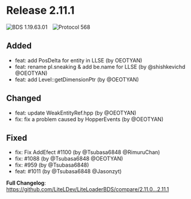 # Release 2.11.1

![BDS 1.19.63.01](https://img.shields.io/badge/BDS-1.19.63.01-blue?style=for-the-badge)&emsp;![Protocol 568](https://img.shields.io/badge/Protocol-568-orange?style=for-the-badge)

## Added

* feat: add PosDelta for entity in LLSE (by OEOTYAN)
* feat: rename pl.sneaking & add be.name for LLSE (by @shishkevichd @OEOTYAN)
* feat: add Level::getDimensionPtr (by @OEOTYAN)

## Changed

* feat: update WeakEntityRef.hpp (by @OEOTYAN)
* fix: fix a problem caused by HopperEvents (by @OEOTYAN)

## Fixed

* fix: Fix AddEfect #1100 (by @Tsubasa6848 @RimuruChan)
* fix: #1088 (by @Tsubasa6848 @OEOTYAN)
* fix: #959 (by @Tsubasa6848)
* feat: #1011 (by @Tsubasa6848 @Jasonzyt)

**Full Changelog**: https://github.com/LiteLDev/LiteLoaderBDS/compare/2.11.0...2.11.1
